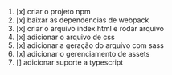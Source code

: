 1. [x] criar o projeto npm
2. [x] baixar as dependencias de webpack
3. [x] criar o arquivo index.html e rodar arquivo
4. [x] adicionar o arquivo de css
5. [x] adicionar a geração do arquivo com sass
6. [x] adicionar o gerenciamento de assets
7. [] adicionar suporte a typescript
